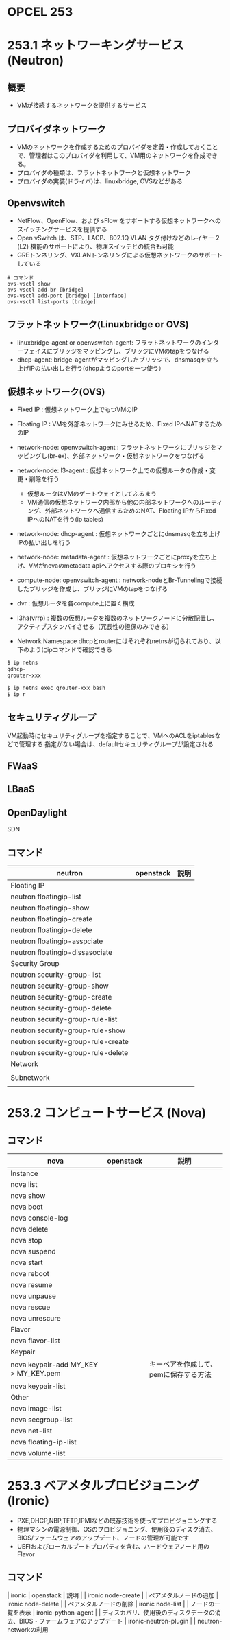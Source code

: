 # OPCEL 253

# 253.1 ネットワーキングサービス (Neutron)

## 概要
* VMが接続するネットワークを提供するサービス

## プロバイダネットワーク
* VMのネットワークを作成するためのプロバイダを定義・作成しておくことで、管理者はこのプロバイダを利用して、VM用のネットワークを作成できる。
* プロバイダの種類は、フラットネットワークと仮想ネットワーク
* プロバイダの実装(ドライバ)は、linuxbridge, OVSなどがある

## Openvswitch
* NetFlow、OpenFlow、および sFlow をサポートする仮想ネットワークへのスイッチングサービスを提供する
* Open vSwitch は、STP、LACP、802.1Q VLAN タグ付けなどのレイヤー 2 (L2) 機能のサポートにより、物理スイッチとの統合も可能
* GREトンネリング、VXLANトンネリングによる仮想ネットワークのサポートしている
```
# コマンド
ovs-vsctl show
ovs-vsctl add-br [bridge]
ovs-vsctl add-port [bridge] [interface]
ovs-vsctl list-ports [bridge]
```

## フラットネットワーク(Linuxbridge or OVS)
* linuxbridge-agent or openvswitch-agent: フラットネットワークのインターフェイスにブリッジをマッピングし、ブリッジにVMのtapをつなげる
* dhcp-agent: bridge-agentがマッピングしたブリッジで、dnsmasqを立ち上げIPの払い出しを行う(dhcpようのportを一つ使う）

## 仮想ネットワーク(OVS)
* Fixed IP : 仮想ネットワーク上でもつVMのIP
* Floating IP : VMを外部ネットワークにみせるため、Fixed IPへNATするためのIP
* network-node: openvswitch-agent : フラットネットワークにブリッジをマッピングし(br-ex)、外部ネットワーク・仮想ネットワークをつなげる
* network-node: l3-agent          : 仮想ネットワーク上での仮想ルータの作成・変更・削除を行う
    * 仮想ルータはVMのゲートウェイとしてふるまう
    * VM通信の仮想ネットワーク内部から他の内部ネットワークへのルーティング、外部ネットワークへ通信するためのNAT、Floating IPからFixed IPへのNATを行う(ip tables)
* network-node: dhcp-agent        : 仮想ネットワークごとにdnsmasqを立ち上げIPの払い出しを行う
* network-node: metadata-agent    : 仮想ネットワークごとにproxyを立ち上げ、VMがnovaのmetadata apiへアクセスする際のプロキシを行う
* compute-node: openvswitch-agent : network-nodeとBr-Tunnelingで接続したブリッジを作成し、ブリッジにVMのtapをつなげる
* dvr                             : 仮想ルータを各compute上に置く構成
* l3ha(vrrp)                      : 複数の仮想ルータを複数のネットワークノードに分散配置し、アクティブスタンバイさせる（冗長性の担保のみできる）


* Network Namespace
dhcpとrouterにはそれぞれnetnsが切られており、以下のようにipコマンドで確認できる
``` bash
$ ip netns
qdhcp-
qrouter-xxx

$ ip netns exec qrouter-xxx bash
$ ip r
```

## セキュリティグループ
VM起動時にセキュリティグループを指定することで、VMへのACLをiptablesなどで管理する
指定がない場合は、defaultセキュリティグループが設定される

## FWaaS


## LBaaS


## OpenDaylight
SDN

## コマンド
| neutron | openstack | 説明 |
| --- | --- | --- |
| Floating IP | | |
| neutron floatingip-list                  | | |
| neutron floatingip-show                  | | |
| neutron floatingip-create                | | |
| neutron floatingip-delete                | | |
| neutron floatingip-asspciate             | | |
| neutron floatingip-dissasociate          | | |
| Security Group | | |
| neutron security-group-list              | | |
| neutron security-group-show              | | |
| neutron security-group-create            | | |
| neutron security-group-delete            | | |
| neutron security-group-rule-list         | | |
| neutron security-group-rule-show         | | |
| neutron security-group-rule-create       | | |
| neutron security-group-rule-delete       | | |
| Network | | |
|  | | |
| Subnetwork | | |                                    | | |
|  | | |


# 253.2 コンピュートサービス (Nova)
## コマンド
| nova | openstack | 説明 |
| --- | --- | --- |
| Instance          | | |
| nova list         | | |
| nova show         | | |
| nova boot         | | |
| nova console-log  | | |
| nova delete       | | |
| nova stop         | | |
| nova suspend      | | |
| nova start        | | |
| nova reboot       | | |
| nova resume       | | |
| nova unpause      | | |
| nova rescue       | | |
| nova unrescure    | | |
| Flavor            | | |
| nova flavor-list  | | |
| Keypair           | | |
| nova keypair-add MY_KEY > MY_KEY.pem  | | キーペアを作成して、pemに保存する方法 |
| nova keypair-list      | | |
| Other                  | | |
| nova image-list        | | |
| nova secgroup-list     | | |
| nova net-list          | | |
| nova floating-ip-list  | | |
| nova volume-list       | | |


# 253.3 ベアメタルプロビジョニング (Ironic)
* PXE,DHCP,NBP,TFTP,IPMIなどの既存技術を使ってプロビジョニングする
* 物理マシンの電源制御、OSのプロビジョニング、使用後のディスク消去、BIOS/ファームウェアのアップデート、ノードの管理が可能です
* UEFIおよびローカルブートプロパティを含む、ハードウェアノード用のFlavor

## コマンド
| ironic | openstack | 説明 |
| ironic node-create    | | ベアメタルノードの追加
| ironic node-delete    | | ベアメタルノードの削除
| ironic node-list      | | ノードの一覧を表示
| ironic-python-agent   | | ディスカバリ、使用後のディスクデータの消去、BIOS・ファームウェアのアップデート
| ironic-neutron-plugin | | neutron-networkの利用
